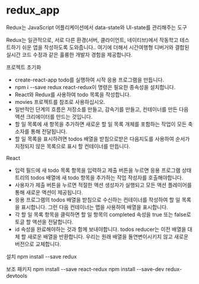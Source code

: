 # redux_app

Redux는 JavaScript 어플리케이션에서 data-state와 UI-state를 관리해주는 도구


Redux는 일관적으로, 서로  다른 환경(서버, 클라이언트, 네이티브)에서 작동학고 테스트하기 쉬운 앱을 작성하도록 도와줍니다..
여기에 더해서 시간여행형 디버거와 결합된 실시간 코드 수정과 같은 훌륭한 개발자 경험을 제공합니다.

 프로젝트 초기화
- create-react-app todo를 실행하여 시작 응용 프로그램을 만듭니다.
- npm i --save redux react-redux이 명령은 필요한 종속성을 설치합니다.
- React와 Redux를 사용하여 todo 목록을 작성합니다.
- movies 프로젝트를 참조로 사용하십시오.
- 일반적인 단계의 흐름은 저장소를 만들고, 감속기를 만들고, 컨테이너를 만든 다음 액션 크리에이터를 만드는 것입니다.
- 할 일 목록에 새 항목을 추가하면 새로운 할 일 목록 개체를 포함하는 작업이 모든 축소자를 통해 전달됩니다.
- 할 일 목록을 표시하려면 todos 배열을 받침으로받은 다음지도를 사용하여 순서가 지정되지 않은 목록으로 표시 할 컨테이너를 만듭니다.

React
- 입력 필드에 새 todo 목록 항목을 입력하고 제출 버튼을 누르면 응용 프로그램 상태 트리의 todos 배열에 새 todo 항목을 추가하는 작업 작성자를 호출해야합니다.
- 사용자가 제출 버튼을 누르면 적절한 액션 생성자가 실행되고 모든 액션 플레이어를 통해 새로운 액션이 제공됩니다.
- 응용 프로그램의 todos 배열을 받침으로 수신하는 컨테이너를 작성하여 할 일 목록을 표시합니다. 그런 다음 컨테이너는 맵을 사용하여 배열을 표시합니다.
- 각 할 일 목록 항목을 클릭하면 할 일 항목의 completed 속성을 true 또는 false로 토글 할 액션을 전달합니다. 
- id 속성을 완료해야하는 것과 함께 보내야합니다. todos reducer는 이전 배열을 대체 할 새로운 배열을 반환합니다. 우리는 원래 배열을 돌연변이시키지 않고 새로운 버전으로 교체합니다.

설치
npm install --save redux

보조 패키지
npm install --save react-redux
npm install --save-dev redux-devtools
